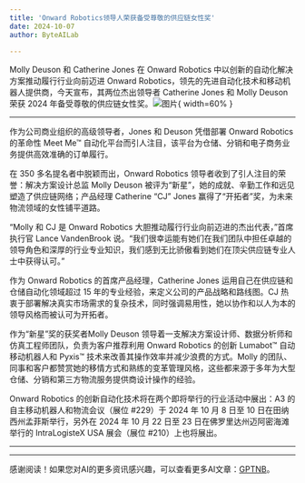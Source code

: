 ```yaml
---
title: 'Onward Robotics领导人荣获备受尊敬的供应链女性奖'
date: 2024-10-07
author: ByteAILab

---
```


Molly Deuson 和 Catherine Jones 在 Onward Robotics 中以创新的自动化解决方案推动履行行业向前迈进
Onward Robotics，领先的先进自动化技术和移动机器人提供商，今天宣布，其两位杰出领导者 Catherine Jones 和 Molly Deuson 荣获 2024 年备受尊敬的供应链女性奖。![图片](https://ai-techpark.com/wp-content/uploads/2024/10/Onward-960x540.jpg){ width=60% }

---
作为公司商业组织的高级领导者，Jones 和 Deuson 凭借部署 Onward Robotics 的革命性 Meet Me™ 自动化平台而引人注目，该平台为仓储、分销和电子商务业务提供高效准确的订单履行。

在 350 多名提名者中脱颖而出，Onward Robotics 领导者收到了引人注目的荣誉：解决方案设计总监 Molly Deuson 被评为“新星”，她的成就、辛勤工作和远见塑造了供应链网络；产品经理 Catherine “CJ” Jones 赢得了“开拓者”奖，为未来物流领域的女性铺平道路。

“Molly 和 CJ 是 Onward Robotics 大胆推动履行行业向前迈进的杰出代表，”首席执行官 Lance VandenBrook 说。“我们很幸运能有她们在我们团队中担任卓越的领导角色和深厚的行业专业知识，我们感到无比骄傲看到她们在顶尖供应链专业人士中获得认可。”

作为 Onward Robotics 的首席产品经理，Catherine Jones 运用自己在供应链和仓储自动化领域超过 15 年的专业经验，来定义公司的产品战略和路线图。CJ 热衷于部署解决真实市场需求的复杂技术，同时强调易用性，她以协作和以人为本的领导风格而被认可为开拓者。

作为“新星”奖的获奖者Molly Deuson 领导着一支解决方案设计师、数据分析师和仿真工程师团队，负责为客户推荐利用 Onward Robotics 的创新 Lumabot™ 自动移动机器人和 Pyxis™ 技术来改善其操作效率并减少浪费的方式。Molly 的团队、同事和客户都赞赏她的移情方式和熟练的变革管理风格，这些都来源于多年为大型仓储、分销和第三方物流服务提供商设计操作的经验。

Onward Robotics 的创新自动化技术将在两个即将举行的行业活动中展出：A3 的自主移动机器人和物流会议（展位 #229）于 2024 年 10 月 8 日至 10 日在田纳西州孟菲斯举行，另外在 2024 年 10 月 22 日至 23 日在佛罗里达州迈阿密海滩举行的 IntraLogisteX USA 展会（展位 #210）上也将展出。

---
---
感谢阅读！如果您对AI的更多资讯感兴趣，可以查看更多AI文章：[GPTNB](https://gptnb.com)。